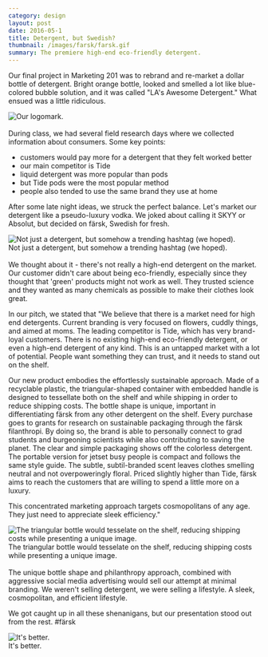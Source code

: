 ```yaml
---
category: design
layout: post
date: 2016-05-1
title: Detergent, but Swedish?
thumbnail: /images/farsk/farsk.gif
summary: The premiere high-end eco-friendly detergent.
---
```

Our final project in Marketing 201 was to rebrand and re-market a dollar bottle of detergent. Bright orange bottle, looked and smelled a lot like blue-colored bubble solution, and it was called "LA's Awesome Detergent." What ensued was a little ridiculous.

<div class = "post-image">
<image alt ="Our logomark." src= "/images/farsk/farsk-01.png"/> <br/>
</div>
<br/>
During class, we had several field research days where we collected information about consumers. Some key points:
<ul>
<li> customers would pay more for a detergent that they felt worked better
<li> our main competitor is Tide
<li> liquid detergent was more popular than pods
<li> but Tide pods were the most popular method
<li> people also tended to use the same brand they use at home
</ul>

After some late night ideas, we struck the perfect balance. Let's market our detergent like a pseudo-luxury vodka. We joked about calling it SKYY or Absolut, but decided on färsk, Swedish for fresh.  
<div class = "post-image">
<image alt ="Not just a detergent, but somehow a trending hashtag (we hoped)." src= "/images/farsk/title.JPG"/> <br/>
Not just a detergent, but somehow a trending hashtag (we hoped).</div>
<br/>
We thought about it - there's not really a high-end detergent on the market. Our customer didn't care about being eco-friendly, especially since they thought that 'green' products might not work as well. They trusted science and they wanted as many chemicals as possible to make their clothes look great.

In our pitch, we stated that 
 <quote> "We believe that there is a market need for high end detergents. Current branding is very focused on flowers, cuddly things, and aimed at moms. The leading competitor is Tide, which has very brand-loyal customers. There is no existing high-end eco-friendly detergent, or even a high-end detergent of any kind. This is an untapped market with a lot of potential. People want something they can trust, and it needs to stand out on the shelf.

  Our new product embodies the effortlessly sustainable approach. Made of a recyclable plastic, the triangular-shaped container with embedded handle is designed to tessellate both on the shelf and while shipping in order to reduce shipping costs. The bottle shape is unique, important in differentiating färsk from any other detergent on the shelf. Every purchase goes to grants for research on sustainable packaging through the färsk filanthropi. By doing so, the brand is able to personally connect to grad students and burgeoning scientists while also contributing to saving the planet. The clear and simple packaging shows off the colorless detergent. The portable version for jetset busy people is compact and follows the same style guide. The subtle, subtil-branded scent leaves clothes smelling neutral and not overpoweringly floral. Priced slightly higher than Tide, färsk aims to reach the customers that are willing to spend a little more on a luxury.
  
  This concentrated marketing approach targets cosmopolitans of any age. They just need to appreciate sleek efficiency." </quote>

<div class = "post-image">
<image alt ="The triangular bottle would tesselate on the shelf, reducing shipping costs while presenting a unique image." src= "/images/farsk/farsk-bottle.JPG"/> <br/>
The triangular bottle would tesselate on the shelf, reducing shipping costs while presenting a unique image.</div>
<br/>
The unique bottle shape and philanthropy approach, combined with aggressive social media advertising would sell our attempt at minimal branding. We weren't selling detergent, we were selling a lifestyle. A sleek, cosmopolitan, and efficient lifestyle.

We got caught up in all these shenanigans, but our presentation stood out from the rest. #färsk

<div class = "post-image">
<image alt ="It's better." src= "/images/farsk/farsk.gif"/> <br/>
It's better.</div>
<br/>





